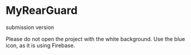# MyRearGuard
submission version

Please do not open the project with the white background. Use the blue icon, as it is using Firebase.
